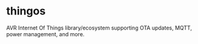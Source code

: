 # thingos
AVR Internet Of Things library/ecosystem supporting OTA updates, MQTT, power management, and more.
